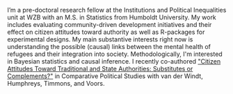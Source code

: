 ﻿---
permalink: /
excerpt: "About me"
author_profile: true
redirect_from: 
  - /about/
  - /about.html
---

I’m a pre-doctoral research fellow at the Institutions and Political Inequalities unit at WZB with an M.S. in Statistics from Humboldt University.  My work includes evaluating community-driven development initiatives and their effect on citizen attitudes toward authority as well as R-packages for experimental designs. My main substantive interests right now is understanding the possible (causal) links between the mental health of refugees and their integration into society. Methodologically, I'm interested in Bayesian statistics and causal inference. I recently co-authored ["Citizen Attitudes Toward Traditional and State Authorities: Substitutes or Complements?"](https://doi.org/10.1177/0010414018806529) in Comparative Political Studies with van der Windt, Humphreys, Timmons, and Voors.  
